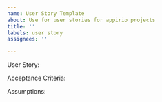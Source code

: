 ```yaml
---
name: User Story Template
about: Use for user stories for appirio projects
title: ''
labels: user story
assignees: ''

---
```


User Story: 

Acceptance Criteria: 

Assumptions:
